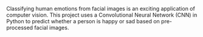 Classifying human emotions from facial images is an exciting application of computer vision. This project uses a Convolutional Neural Network (CNN) in Python to predict whether a person is happy or sad based on pre-processed facial images.
